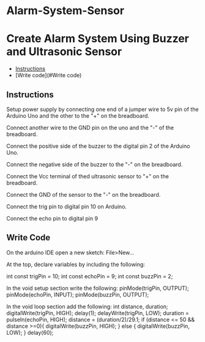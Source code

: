 # Alarm-System-Sensor
# Create Alarm System Using Buzzer and Ultrasonic Sensor
* [Instructions](#Instructions)
* [Write code](#Write code)

<a name = "Instrucion"></a>
## Instructions
Setup power supply by connecting one end of a jumper wire to 5v pin of the Arduino Uno and the other to the "+" on the breadboard.

Connect another wire to the GND pin on the uno and the "-" of the breadboard.

Connect the positive side of the buzzer to the digital pin 2 of the Arduino Uno.

Connect the negative side of the buzzer to the "-" on the breadboard.

Connect the Vcc terminal of thed ultrasonic sensor to "+" on the breadboard.

Connect the GND of the sensor to the "-" on the breadboard.

Connect the trig pin to digital pin 10 on Arduino.

Connect the echo pin to digital pin 9

<a name = "Write code"></a>
## Write Code
On the arduino IDE open a new sketch: File>New...

At the top, declare variables by including the following:

int const trigPin = 10;
int const echoPin = 9;
int const buzzPin = 2;

In the void setup section write the following:
pinMode(trigPin, OUTPUT);
pinMode(echoPin, INPUT);
pinMode(buzzPin, OUTPUT);

In the void loop section add the following:
int distance, duration;
digitalWrite(trigPin, HIGH);
delay(1);
delayWrite(trigPin, LOW);
duration = pulseIn(echoPin, HIGH);
distance = (duration/2)/29.1;
if (distance <= 50 && distance >=0){
digitalWrite(buzzPin, HIGH);
} else {
digitalWrite(buzzPin, LOW);
}
delay(60);
